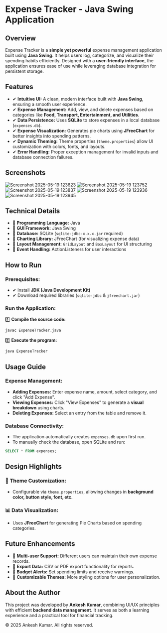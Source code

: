 # Expense Tracker - Java Swing Application

## Overview

Expense Tracker is a **simple yet powerful** expense management application built using **Java Swing**. It helps users log, categorize, and visualize their spending habits efficiently. Designed with a **user-friendly interface**, the application ensures ease of use while leveraging database integration for persistent storage.

## Features

- ✔ **Intuitive UI:** A clean, modern interface built with **Java Swing**, ensuring a smooth user experience.
- ✔ **Expense Management:** Add, view, and delete expenses based on categories like **Food, Transport, Entertainment, and Utilities**.
- ✔ **Data Persistence:** Uses **SQLite** to store expenses in a local database (`expenses.db`).
- ✔ **Expense Visualization:** Generates pie charts using **JFreeChart** for better insights into spending patterns.
- ✔ **Dynamic Theming:** Theme properties (`theme.properties`) allow UI customization with colors, fonts, and layouts.
- ✔ **Error Handling:** Proper exception management for invalid inputs and database connection failures.

## Screenshots

![Screenshot 2025-05-19 123623](https://github.com/user-attachments/assets/44be6255-f351-40d0-b250-fce415c414a3)
![Screenshot 2025-05-19 123752](https://github.com/user-attachments/assets/caa2b5fa-1fb9-431a-a935-68a3ad6ca659)
![Screenshot 2025-05-19 123837](https://github.com/user-attachments/assets/9293a5da-0025-46cf-8240-314afaaaac52)
![Screenshot 2025-05-19 123936](https://github.com/user-attachments/assets/600c6402-d9de-4246-8148-d7c85650cbfb)
![Screenshot 2025-05-19 123945](https://github.com/user-attachments/assets/fbc4b0cb-ed1d-4071-b0ad-b45fd48d3dfc)

## Technical Details

- 📌 **Programming Language:** Java
- 📌 **GUI Framework:** Java Swing
- 📌 **Database:** SQLite (`sqlite-jdbc-x.x.x.jar` required)
- 📌 **Charting Library:** JFreeChart (for visualizing expense data)
- 📌 **Layout Management:** `GridLayout` and `BoxLayout` for UI structuring
- 📌 **Event Handling:** ActionListeners for user interactions

## How to Run

### Prerequisites:

- ✔ Install **JDK (Java Development Kit)**
- ✔ Download required libraries (`sqlite-jdbc` & `jfreechart.jar`)

### Run the Application:

1️⃣ **Compile the source code:**
```sh
javac ExpenseTracker.java
```

2️⃣ **Execute the program:**
```sh
java ExpenseTracker
```

## Usage Guide

### Expense Management:
* **Adding Expenses:** Enter expense name, amount, select category, and click "Add Expense".
* **Viewing Expenses:** Click "View Expenses" to generate a **visual breakdown** using charts.
* **Deleting Expenses:** Select an entry from the table and remove it.

### Database Connectivity:
* The application automatically creates `expenses.db` upon first run.
* To manually check the database, open SQLite and run:
```sql
SELECT * FROM expenses;
```

## Design Highlights

### 🎨 **Theme Customization:**
* Configurable via `theme.properties`, allowing changes in **background color, button style, font, etc.**

### 📊 **Data Visualization:**
* Uses **JFreeChart** for generating Pie Charts based on spending categories.

## Future Enhancements

- 🔹 **Multi-user Support:** Different users can maintain their own expense records.
- 🔹 **Export Data:** CSV or PDF export functionality for reports.
- 🔹 **Budget Alerts:** Set spending limits and receive warnings.
- 🔹 **Customizable Themes:** More styling options for user personalization.

## About the Author

This project was developed by **Ankesh Kumar**, combining UI/UX principles with efficient **backend data management**. It serves as both a learning experience and a practical tool for financial tracking.

© 2025 Ankesh Kumar. All rights reserved.

